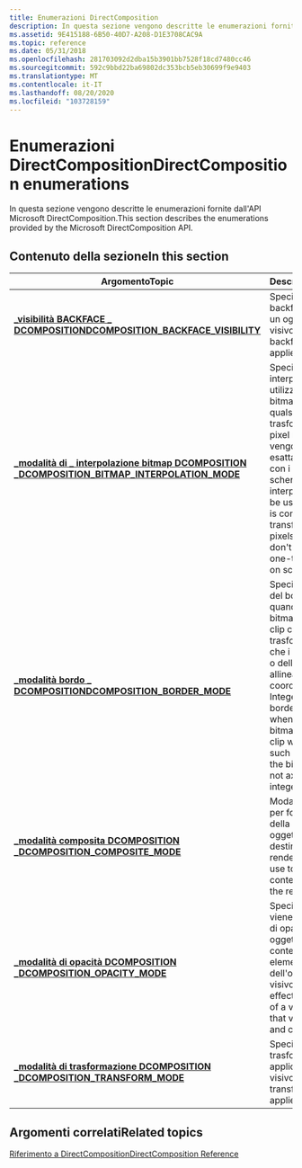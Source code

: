 ```yaml
---
title: Enumerazioni DirectComposition
description: In questa sezione vengono descritte le enumerazioni fornite da Microsoft DirectComposition \ 32; API.
ms.assetid: 9E415188-6B50-40D7-A208-D1E3708CAC9A
ms.topic: reference
ms.date: 05/31/2018
ms.openlocfilehash: 281703092d2dba15b3901bb7528f18cd7480cc46
ms.sourcegitcommit: 592c9bbd22ba69802dc353bcb5eb30699f9e9403
ms.translationtype: MT
ms.contentlocale: it-IT
ms.lasthandoff: 08/20/2020
ms.locfileid: "103728159"
---
```

# <a name="directcomposition-enumerations"></a><span data-ttu-id="317df-103">Enumerazioni DirectComposition</span><span class="sxs-lookup"><span data-stu-id="317df-103">DirectComposition enumerations</span></span>

<span data-ttu-id="317df-104">In questa sezione vengono descritte le enumerazioni fornite dall'API Microsoft DirectComposition.</span><span class="sxs-lookup"><span data-stu-id="317df-104">This section describes the enumerations provided by the Microsoft DirectComposition API.</span></span>

## <a name="in-this-section"></a><span data-ttu-id="317df-105">Contenuto della sezione</span><span class="sxs-lookup"><span data-stu-id="317df-105">In this section</span></span>



| <span data-ttu-id="317df-106">Argomento</span><span class="sxs-lookup"><span data-stu-id="317df-106">Topic</span></span>                                                                                                  | <span data-ttu-id="317df-107">Descrizione</span><span class="sxs-lookup"><span data-stu-id="317df-107">Description</span></span>                                                                                                                                                                                         |
|--------------------------------------------------------------------------------------------------------|-----------------------------------------------------------------------------------------------------------------------------------------------------------------------------------------------------|
| [<span data-ttu-id="317df-108">**\_visibilità BACKFACE \_ DCOMPOSITION**</span><span class="sxs-lookup"><span data-stu-id="317df-108">**DCOMPOSITION\_BACKFACE\_VISIBILITY**</span></span>](/windows/desktop/api/DcompTypes/ne-dcomptypes-dcomposition_backface_visibility)<br/>              | <span data-ttu-id="317df-109">Specifica la visibilità del backface da applicare a un oggetto visivo.</span><span class="sxs-lookup"><span data-stu-id="317df-109">Specifies the backface visibility to be applied to a visual.</span></span> <br/>                                                                                                                            |
| [<span data-ttu-id="317df-110">**\_modalità di \_ interpolazione bitmap DCOMPOSITION \_**</span><span class="sxs-lookup"><span data-stu-id="317df-110">**DCOMPOSITION\_BITMAP\_INTERPOLATION\_MODE**</span></span>](/windows/desktop/api/DcompTypes/ne-dcomptypes-dcomposition_bitmap_interpolation_mode)<br/> | <span data-ttu-id="317df-111">Specifica la modalità di interpolazione da utilizzare quando una bitmap è composta da qualsiasi trasformazione in cui i pixel nella bitmap non vengono allineati esattamente uno a uno con i pixel sullo schermo.</span><span class="sxs-lookup"><span data-stu-id="317df-111">Specifies the interpolation mode to be used when a bitmap is composed with any transform where the pixels in the bitmap don't line up exactly one-to-one with pixels on screen.</span></span> <br/>         |
| [<span data-ttu-id="317df-112">**\_modalità bordo \_ DCOMPOSITION**</span><span class="sxs-lookup"><span data-stu-id="317df-112">**DCOMPOSITION\_BORDER\_MODE**</span></span>](/windows/desktop/api/DcompTypes/ne-dcomptypes-dcomposition_border_mode)<br/>                              | <span data-ttu-id="317df-113">Specifica la modalità del bordo da usare quando si compone una bitmap o si applica una clip con qualsiasi trasformazione in modo che i bordi della bitmap o della clip non siano allineati all'asse con le coordinate di tipo Integer.</span><span class="sxs-lookup"><span data-stu-id="317df-113">Specifies the border mode to use when composing a bitmap or applying a clip with any transform such that the edges of the bitmap or clip are not axis-aligned with integer coordinates.</span></span> <br/> |
| [<span data-ttu-id="317df-114">**\_modalità composita DCOMPOSITION \_**</span><span class="sxs-lookup"><span data-stu-id="317df-114">**DCOMPOSITION\_COMPOSITE\_MODE**</span></span>](/windows/desktop/api/DcompTypes/ne-dcomptypes-dcomposition_composite_mode)<br/>                        | <span data-ttu-id="317df-115">Modalità da utilizzare per fondere il contenuto della bitmap di un oggetto visivo con la destinazione di rendering.</span><span class="sxs-lookup"><span data-stu-id="317df-115">The mode to use to blend the bitmap content of a visual with the render target.</span></span><br/>                                                                                                          |
| [<span data-ttu-id="317df-116">**\_modalità di opacità DCOMPOSITION \_**</span><span class="sxs-lookup"><span data-stu-id="317df-116">**DCOMPOSITION\_OPACITY\_MODE**</span></span>](/windows/desktop/api/dcomptypes/ne-dcomptypes-dcomposition_opacity_mode)<br/>                            | <span data-ttu-id="317df-117">Specifica il modo in cui viene applicato il valore di opacità effettivo di un oggetto visivo al contenuto e agli elementi figlio dell'oggetto visivo.</span><span class="sxs-lookup"><span data-stu-id="317df-117">Specifies how the effective opacity value of a visual is applied to that visual s content and children.</span></span><br/>                                                                                  |
| <span data-ttu-id="317df-118">[**\_modalità di trasformazione DCOMPOSITION \_**](/previous-versions/windows/desktop/legacy/dn904487(v=vs.85))</span><span class="sxs-lookup"><span data-stu-id="317df-118">[**DCOMPOSITION\_TRANSFORM\_MODE**](/previous-versions/windows/desktop/legacy/dn904487(v=vs.85))</span></span><br/>                        | <span data-ttu-id="317df-119">Specifica lo stile di trasformazione da applicare a un oggetto visivo.</span><span class="sxs-lookup"><span data-stu-id="317df-119">Specifies the transform style to be applied to a visual.</span></span> <br/>                                                                                                                                |



 

## <a name="related-topics"></a><span data-ttu-id="317df-120">Argomenti correlati</span><span class="sxs-lookup"><span data-stu-id="317df-120">Related topics</span></span>

<dl> <dt>

[<span data-ttu-id="317df-121">Riferimento a DirectComposition</span><span class="sxs-lookup"><span data-stu-id="317df-121">DirectComposition Reference</span></span>](reference.md)
</dt> </dl>

 

